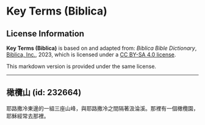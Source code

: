 # Key Terms (Biblica)

## License Information

**Key Terms (Biblica)** is based on and adapted from: _Biblica Bible Dictionary_, [Biblica, Inc.](https://www.biblica.com/), 2023, which is licensed under a [CC BY-SA 4.0 license](https://creativecommons.org/licenses/by-sa/4.0/legalcode.en).

This markdown version is provided under the same license.



--------------------------------

## 橄欖山 (id: 232664)

耶路撒冷東邊的一組三座山峰，與耶路撒冷之間隔著汲淪溪。那裡有一個橄欖園，耶穌經常去那裡。


